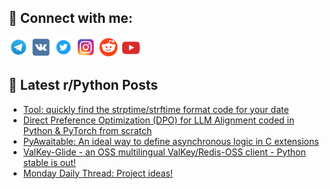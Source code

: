 ## 🔎 Connect with me:
[<img src="https://github.com/bullbesh/bullbesh/blob/main/images/Telegram.png" width="32" height="32" />](https://t.me/bullbesh)
[<img src="https://github.com/bullbesh/bullbesh/blob/main/images/VK.png" width="32" height="32" />](https://vk.com/bullbesh)
[<img src="https://github.com/bullbesh/bullbesh/blob/main/images/Twitter.png" width="32" height="32" />](https://twitter.com/bullbesh1)
[<img src="https://github.com/bullbesh/bullbesh/blob/main/images/Instagram.png" width="32" height="32" />](https://www.instagram.com/bullbesh)
[<img src="https://github.com/bullbesh/bullbesh/blob/main/images/Reddit.png" width="32" height="32" />](https://www.reddit.com/user/bullbesh)
[<img src="https://github.com/bullbesh/bullbesh/blob/main/images/YouTube.png" width="32" height="32" />](https://www.youtube.com/channel/UCtfjRs6uzgq5mfm8S06WTcg)

## 📕 Latest r/Python Posts
<!-- BLOG-POST-LIST:START -->
- [Tool: quickly find the strptime/strftime format code for your date](https://www.reddit.com/r/Python/comments/1ekv35s/tool_quickly_find_the_strptimestrftime_format/)
- [Direct Preference Optimization &lpar;DPO&rpar; for LLM Alignment coded in Python &amp; PyTorch from scratch](https://www.reddit.com/r/Python/comments/1ekpr18/direct_preference_optimization_dpo_for_llm/)
- [PyAwaitable: An ideal way to define asynchronous logic in C extensions](https://www.reddit.com/r/Python/comments/1ekpk4c/pyawaitable_an_ideal_way_to_define_asynchronous/)
- [ValKey-Glide - an OSS multilingual ValKey/Redis-OSS client - Python stable is out!](https://www.reddit.com/r/Python/comments/1ekkqe7/valkeyglide_an_oss_multilingual_valkeyredisoss/)
- [Monday Daily Thread: Project ideas!](https://www.reddit.com/r/Python/comments/1ek9spq/monday_daily_thread_project_ideas/)
<!-- BLOG-POST-LIST:END -->
